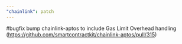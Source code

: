 ```yaml
---
"chainlink": patch
---
```


#bugfix bump chainlink-aptos to include Gas Limit Overhead handling (https://github.com/smartcontractkit/chainlink-aptos/pull/315)
